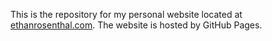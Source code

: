 This is the repository for my personal website located at [ethanrosenthal.com](http://ethanrosenthal.com). The website is hosted by GitHub Pages.